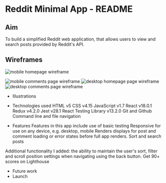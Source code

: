 # Reddit Minimal App - README 

## Aim
To build a simplified Reddit web application, that allows users to view and search posts provided by Reddit's API.

## Wireframes
![mobile homepage wireframe](https://github.com/pzakeri22/redditapp/blob/main/Reddit-mobile-home.png?raw=true)

![mobile comments page wireframe](https://github.com/pzakeri22/redditapp/tree/main/public/imageBank/Wireframes/Reddit-mobile-route.png?raw=true)
![desktop homepage page wireframe](https://github.com/[username]/[reponame]/blob/[branch]/Reddit-desktop-home.png?raw=true)
![desktop comments page wireframe](https://github.com/[username]/[reponame]/blob/[branch]/Reddit-desktop-route.png?raw=true)



- Illustrations

- Technologies used
HTML v5
CSS v4.15
JavaScript v1.7
React v18.0.1
Redux v4.2.0
Jest v28.1
React Testing Library v13.2.0
Git and Github
Command line and file navigation

- Features
Features in this app include use of basic testing
Responsive for use on any device, e.g. desktop, mobile
Renders displays for post and comment loading or error states before full app renders.
Sort and search posts

Additional functionality I added: the ability to maintain the user's sort, filter and scroll position settings when navigating using the back button.
Get 90+ scores on Lighthouse

- Future work
- Launch